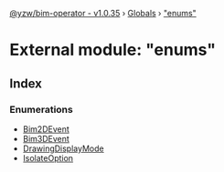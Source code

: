 [@yzw/bim-operator - v1.0.35](../README.md) › [Globals](../globals.md) › ["enums"](_enums_.md)

# External module: "enums"

## Index

### Enumerations

* [Bim2DEvent](../enums/_enums_.bim2devent.md)
* [Bim3DEvent](../enums/_enums_.bim3devent.md)
* [DrawingDisplayMode](../enums/_enums_.drawingdisplaymode.md)
* [IsolateOption](../enums/_enums_.isolateoption.md)
